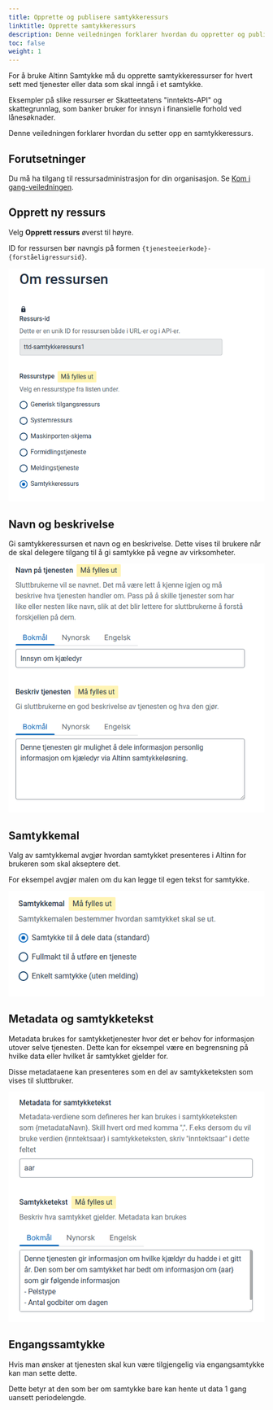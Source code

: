 ```yaml
---
title: Opprette og publisere samtykkeressurs
linktitle: Opprette samtykkeressurs
description: Denne veiledningen forklarer hvordan du oppretter og publiserer en API-skjemaressurs via API.
toc: false
weight: 1
---
```


For å bruke Altinn Samtykke må du opprette samtykkeressurser for hvert sett med tjenester eller data som skal inngå i et samtykke.

Eksempler på slike ressurser er Skatteetatens "inntekts-API" og skattegrunnlag, som banker bruker for innsyn i finansielle forhold ved lånesøknader.

Denne veiledningen forklarer hvordan du setter opp en samtykkeressurs.

## Forutsetninger

Du må ha tilgang til ressursadministrasjon for din organisasjon. Se [Kom i gang-veiledningen](../../getting-started/resource-admin-studio).

## Opprett ny ressurs

Velg **Opprett ressurs** øverst til høyre.

ID for ressursen bør navngis på formen `{tjenesteeierkode}-{forståeligressursid}`.

![consentresource](consentresource1.png)

## Navn og beskrivelse

Gi samtykkeressursen et navn og en beskrivelse. Dette vises til brukere når de skal delegere tilgang til å gi samtykke på vegne av virksomheter.

![consentresource](consentresource2.png)

## Samtykkemal

Valg av samtykkemal avgjør hvordan samtykket presenteres i Altinn for brukeren som skal akseptere det.

For eksempel avgjør malen om du kan legge til egen tekst for samtykke.

![consentresource](consentresource3.png)

## Metadata og samtykketekst

Metadata brukes for samtykketjenester hvor det er behov for informasjon utover selve tjenesten. Dette kan for eksempel være en begrensning på hvilke data eller hvilket år samtykket gjelder for.

Disse metadataene kan presenteres som en del av samtykketeksten som vises til sluttbruker.

![consentresource](consentresource4.png)

## Engangssamtykke

Hvis man ønsker at tjenesten skal kun være tilgjengelig via engangsamtykke kan man sette dette.

Dette betyr at den som ber om samtykke bare kan hente ut data 1 gang uansett periodelengde.


